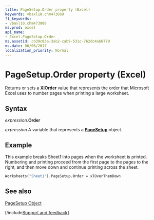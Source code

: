```yaml
---
title: PageSetup.Order property (Excel)
keywords: vbaxl10.chm473089
f1_keywords:
- vbaxl10.chm473089
ms.prod: excel
api_name:
- Excel.PageSetup.Order
ms.assetid: cb39c83a-3ab2-cab9-531c-762db4ab6770
ms.date: 06/08/2017
localization_priority: Normal
---
```



# PageSetup.Order property (Excel)

Returns or sets a  **[XlOrder](Excel.XlOrder.md)** value that represents the order that Microsoft Excel uses to number pages when printing a large worksheet.


## Syntax

_expression_.**Order**

_expression_ A variable that represents a **[PageSetup](Excel.PageSetup.md)** object.


## Example

This example breaks Sheet1 into pages when the worksheet is printed. Numbering and printing proceed from the first page to the pages to the right, and then move down and continue printing across the sheet.


```vb
Worksheets("Sheet1").PageSetup.Order = xlOverThenDown
```


## See also


[PageSetup Object](Excel.PageSetup.md)

[!include[Support and feedback](~/includes/feedback-boilerplate.md)]